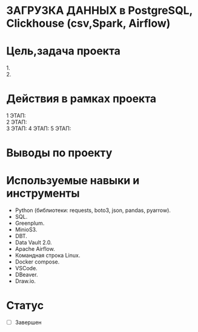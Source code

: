 # ЗАГРУЗКА ДАННЫХ в PostgreSQL, Clickhouse (csv,Spark, Airflow)
# Цель,задача проекта
![]()  
1.    
2.   

# Действия в рамках проекта  
1 ЭТАП:   
2 ЭТАП:  
3 ЭТАП:
4 ЭТАП: 
5 ЭТАП: 
 

# Выводы по проекту
 
 
 # Используемые навыки и инструменты
 * Python (библиотеки: requests, boto3, json, pandas, pyarrow).
 * SQL.
 * Greenplum.
 * MinioS3.
 * DBT.
 * Data Vault 2.0.
 * Apache Airflow.
 * Командная строка Linux.
 * Docker compose.
 * VSCode.
 * DBeaver.
 * Draw.io.
  
# Статус
- [ ] Завершен
